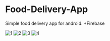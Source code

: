 # Food-Delivery-App
Simple food delivery app for android. +Firebase

![1](https://user-images.githubusercontent.com/104847360/174295116-d4dff0b6-351f-4092-bf08-2525bc991075.png)
![2](https://user-images.githubusercontent.com/104847360/174295157-7062c06d-b5cd-46d6-8eb3-b0d36c1aa97d.png)
![3](https://user-images.githubusercontent.com/104847360/174295180-d15f8161-3f15-4856-b83c-6d62b3b5629f.png)
![4](https://user-images.githubusercontent.com/104847360/174295200-b0d51fbe-74d1-4f21-a7d6-64afe58858d3.png)


